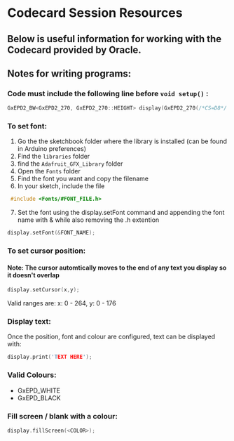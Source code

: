 # Codecard Session Resources

## Below is useful information for working with the Codecard provided by Oracle. 

## Notes for writing programs:

### Code must include the following line before ```void setup()``` :
```c++
GxEPD2_BW<GxEPD2_270, GxEPD2_270::HEIGHT> display(GxEPD2_270(/*CS=D8*/ 2, /*DC=D3*/ 0, /*RST=D4*/ 4, /*BUSY=D2*/ 5)); // 2.7" b/w 264x176
```

### To set font:
1. Go the the sketchbook folder where the library is installed (can be found in Arduino preferences)
2. Find the ```libraries``` folder
3. find the ```Adafruit_GFX_Library``` folder
4. Open the ```Fonts``` folder
5. Find the font you want and copy the filename
6. In your sketch, include the file 
```c++
 #include <Fonts/#FONT_FILE.h>
 ```
7. Set the font using the display.setFont command and appending the font name with & while also removing the .h extention 
```c++ 
display.setFont(&FONT_NAME);
```

### To set cursor position:
#### Note: The cursor automtically moves to the end of any text you display so it doesn't overlap

```c++
display.setCursor(x,y);
```
Valid ranges are: x: 0 - 264, y: 0 - 176

### Display text:
Once the position, font and colour are configured, text can be displayed with:
```c++
display.print('TEXT HERE');
```

### Valid Colours:
- GxEPD_WHITE
- GxEPD_BLACK

### Fill screen / blank with a colour:
```c++
display.fillScreen(<COLOR>);
```

